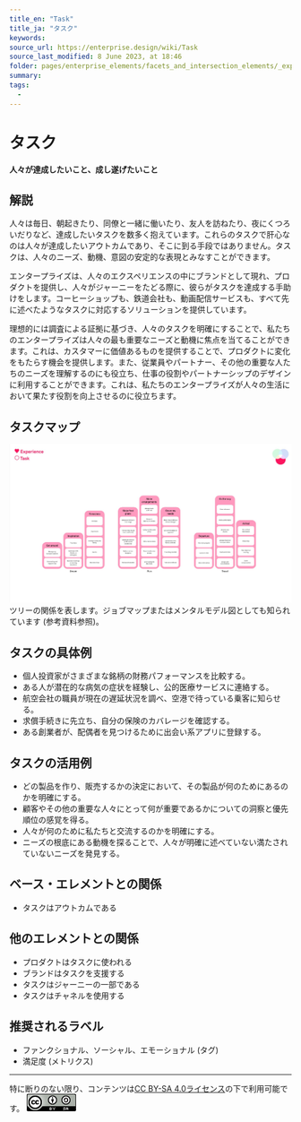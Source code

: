 ```yaml
---
title_en: "Task"
title_ja: "タスク"
keywords: 
source_url: https://enterprise.design/wiki/Task
source_last_modified: 8 June 2023, at 18:46
folder: pages/enterprise_elements/facets_and_intersection_elements/_experience
summary:
tags: 
  - 
---
```

# タスク
**人々が達成したいこと、成し遂げたいこと**

## 解説
人々は毎日、朝起きたり、同僚と一緒に働いたり、友人を訪ねたり、夜にくつろいだりなど、達成したいタスクを数多く抱えています。これらのタスクで肝心なのは人々が達成したいアウトカムであり、そこに到る手段ではありません。タスクは、人々のニーズ、動機、意図の安定的な表現とみなすことができます。

エンタープライズは、人々のエクスペリエンスの中にブランドとして現れ、プロダクトを提供し、人々がジャーニーをたどる際に、彼らがタスクを達成する手助けをします。コーヒーショップも、鉄道会社も、動画配信サービスも、すべて先に述べたようなタスクに対応するソリューションを提供しています。

理想的には調査による証拠に基づき、人々のタスクを明確にすることで、私たちのエンタープライズは人々の最も重要なニーズと動機に焦点を当てることができます。これは、カスタマーに価値あるものを提供することで、プロダクトに変化をもたらす機会を提供します。また、従業員やパートナー、その他の重要な人たちのニーズを理解するのにも役立ち、仕事の役割やパートナーシップのデザインに利用することができます。これは、私たちのエンタープライズが人々の生活において果たす役割を向上させるのに役立ちます。

## タスクマップ

![タスクマップ](/media/Task_ja.jpg)
ツリーの関係を表します。ジョブマップまたはメンタルモデル図としても知られています (参考資料参照)。

## タスクの具体例
- 個人投資家がさまざまな銘柄の財務パフォーマンスを比較する。
- ある人が潜在的な病気の症状を経験し、公的医療サービスに連絡する。
- 航空会社の職員が現在の遅延状況を調べ、空港で待っている乗客に知らせる。
- 求償手続きに先立ち、自分の保険のカバレージを確認する。
- ある創業者が、配偶者を見つけるために出会い系アプリに登録する。

## タスクの活用例
- どの製品を作り、販売するかの決定において、その製品が何のためにあるのかを明確にする。
- 顧客やその他の重要な人々にとって何が重要であるかについての洞察と優先順位の感覚を得る。
- 人々が何のために私たちと交流するのかを明確にする。
- ニーズの根底にある動機を探ることで、人々が明確に述べていない満たされていないニーズを発見する。

## ベース・エレメントとの関係
- タスクはアウトカムである

## 他のエレメントとの関係
- プロダクトはタスクに使われる
- ブランドはタスクを支援する
- タスクはジャーニーの一部である
- タスクはチャネルを使用する

## 推奨されるラベル
- ファンクショナル、ソーシャル、エモーショナル (タグ)
- 満足度 (メトリクス)

---
特に断りのない限り、コンテンツは[CC BY-SA 4.0ライセンス](/pages/license_ja.md)の下で利用可能です。
[![CC logo](/media/cc.png)](/pages/license_ja.md)

